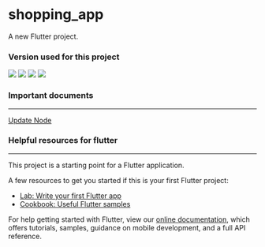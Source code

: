 # shopping_app

A new Flutter project.


### Version used for this project
<img src="https://img.shields.io/static/v1?label=Flutter&message=2.10.4&color=#0553B1?style=flat-square&logo=appveyor">  
<img src="https://img.shields.io/static/v1?label=Dart&message=2.16.2&color=#0553B1"> 
<img src="https://img.shields.io/static/v1?label=Channel&message=Stable&color=#0553B1"> 
<img src="https://img.shields.io/static/v1?label=Node&message=v16.15.1&color=#0553B1"> 

### Important documents
----
[Update Node](https://www.freecodecamp.org/news/how-to-update-node-and-npm-to-the-latest-version/)
### Helpful resources for flutter
---

This project is a starting point for a Flutter application.

A few resources to get you started if this is your first Flutter project:

- [Lab: Write your first Flutter app](https://flutter.dev/docs/get-started/codelab)
- [Cookbook: Useful Flutter samples](https://flutter.dev/docs/cookbook)

For help getting started with Flutter, view our
[online documentation](https://flutter.dev/docs), which offers tutorials,
samples, guidance on mobile development, and a full API reference.
